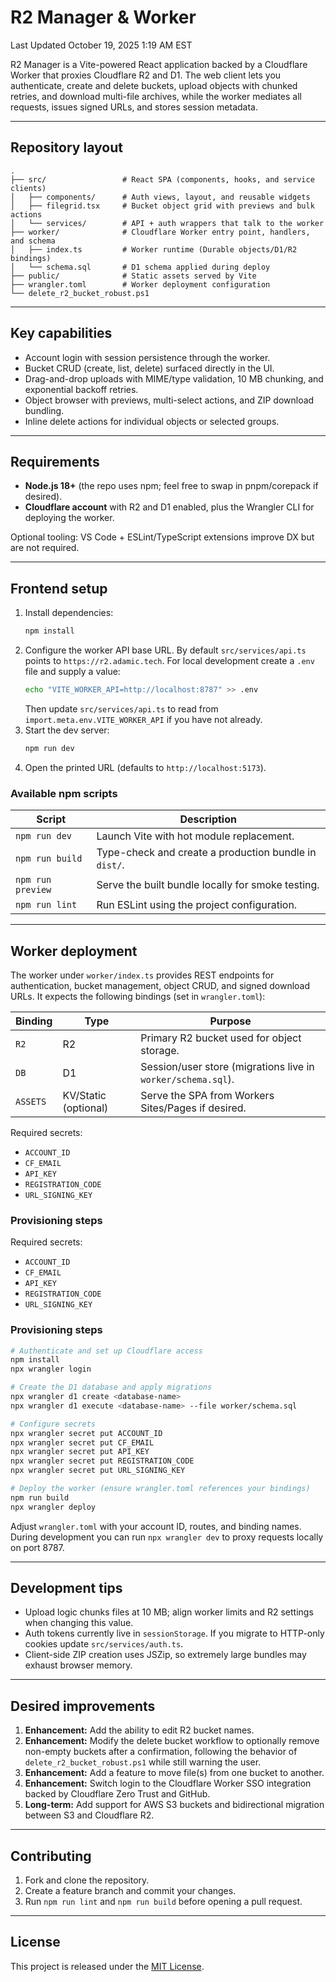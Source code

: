 # R2 Manager & Worker

Last Updated October 19, 2025 1:19 AM EST

R2 Manager is a Vite-powered React application backed by a Cloudflare Worker that proxies Cloudflare R2 and D1. The web client lets you authenticate, create and delete buckets, upload objects with chunked retries, and download multi-file archives, while the worker mediates all requests, issues signed URLs, and stores session metadata.

---

## Repository layout

```
.
├── src/                 # React SPA (components, hooks, and service clients)
│   ├── components/      # Auth views, layout, and reusable widgets
│   ├── filegrid.tsx     # Bucket object grid with previews and bulk actions
│   └── services/        # API + auth wrappers that talk to the worker
├── worker/              # Cloudflare Worker entry point, handlers, and schema
│   ├── index.ts         # Worker runtime (Durable objects/D1/R2 bindings)
│   └── schema.sql       # D1 schema applied during deploy
├── public/              # Static assets served by Vite
├── wrangler.toml        # Worker deployment configuration
└── delete_r2_bucket_robust.ps1
```

---

## Key capabilities

- Account login with session persistence through the worker.
- Bucket CRUD (create, list, delete) surfaced directly in the UI.
- Drag-and-drop uploads with MIME/type validation, 10 MB chunking, and exponential backoff retries.
- Object browser with previews, multi-select actions, and ZIP download bundling.
- Inline delete actions for individual objects or selected groups.

---

## Requirements

- **Node.js 18+** (the repo uses npm; feel free to swap in pnpm/corepack if desired).
- **Cloudflare account** with R2 and D1 enabled, plus the Wrangler CLI for deploying the worker.

Optional tooling: VS Code + ESLint/TypeScript extensions improve DX but are not required.

---

## Frontend setup

1. Install dependencies:
   ```bash
   npm install
   ```
2. Configure the worker API base URL. By default `src/services/api.ts` points to `https://r2.adamic.tech`. For local development create a `.env` file and supply a value:
   ```bash
   echo "VITE_WORKER_API=http://localhost:8787" >> .env
   ```
   Then update `src/services/api.ts` to read from `import.meta.env.VITE_WORKER_API` if you have not already.
3. Start the dev server:
   ```bash
   npm run dev
   ```
4. Open the printed URL (defaults to `http://localhost:5173`).

### Available npm scripts

| Script            | Description                                      |
| ----------------- | ------------------------------------------------ |
| `npm run dev`     | Launch Vite with hot module replacement.         |
| `npm run build`   | Type-check and create a production bundle in `dist/`. |
| `npm run preview` | Serve the built bundle locally for smoke testing. |
| `npm run lint`    | Run ESLint using the project configuration.      |

---

## Worker deployment

The worker under `worker/index.ts` provides REST endpoints for authentication, bucket management, object CRUD, and signed download URLs. It expects the following bindings (set in `wrangler.toml`):

| Binding  | Type | Purpose |
| -------- | ---- | ------- |
| `R2`     | R2   | Primary R2 bucket used for object storage. |
| `DB`     | D1   | Session/user store (migrations live in `worker/schema.sql`). |
| `ASSETS` | KV/Static (optional) | Serve the SPA from Workers Sites/Pages if desired. |

Required secrets:
- `ACCOUNT_ID`
- `CF_EMAIL`
- `API_KEY`
- `REGISTRATION_CODE`
- `URL_SIGNING_KEY`

### Provisioning steps


Required secrets:
- `ACCOUNT_ID`
- `CF_EMAIL`
- `API_KEY`
- `REGISTRATION_CODE`
- `URL_SIGNING_KEY`

### Provisioning steps

```bash
# Authenticate and set up Cloudflare access
npm install
npx wrangler login

# Create the D1 database and apply migrations
npx wrangler d1 create <database-name>
npx wrangler d1 execute <database-name> --file worker/schema.sql

# Configure secrets
npx wrangler secret put ACCOUNT_ID
npx wrangler secret put CF_EMAIL
npx wrangler secret put API_KEY
npx wrangler secret put REGISTRATION_CODE
npx wrangler secret put URL_SIGNING_KEY

# Deploy the worker (ensure wrangler.toml references your bindings)
npm run build
npx wrangler deploy
```

Adjust `wrangler.toml` with your account ID, routes, and binding names. During development you can run `npx wrangler dev` to proxy requests locally on port 8787.

---

## Development tips

- Upload logic chunks files at 10 MB; align worker limits and R2 settings when changing this value.
- Auth tokens currently live in `sessionStorage`. If you migrate to HTTP-only cookies update `src/services/auth.ts`.
- Client-side ZIP creation uses JSZip, so extremely large bundles may exhaust browser memory.

---

## Desired improvements

1. **Enhancement:** Add the ability to edit R2 bucket names.
2. **Enhancement:** Modify the delete bucket workflow to optionally remove non-empty buckets after a confirmation, following the behavior of `delete_r2_bucket_robust.ps1` while still warning the user.
3. **Enhancement:** Add a feature to move file(s) from one bucket to another.
4. **Enhancement:** Switch login to the Cloudflare Worker SSO integration backed by Cloudflare Zero Trust and GitHub.
5. **Long-term:** Add support for AWS S3 buckets and bidirectional migration between S3 and Cloudflare R2.

---

## Contributing

1. Fork and clone the repository.
2. Create a feature branch and commit your changes.
3. Run `npm run lint` and `npm run build` before opening a pull request.

---

## License

This project is released under the [MIT License](LICENSE).